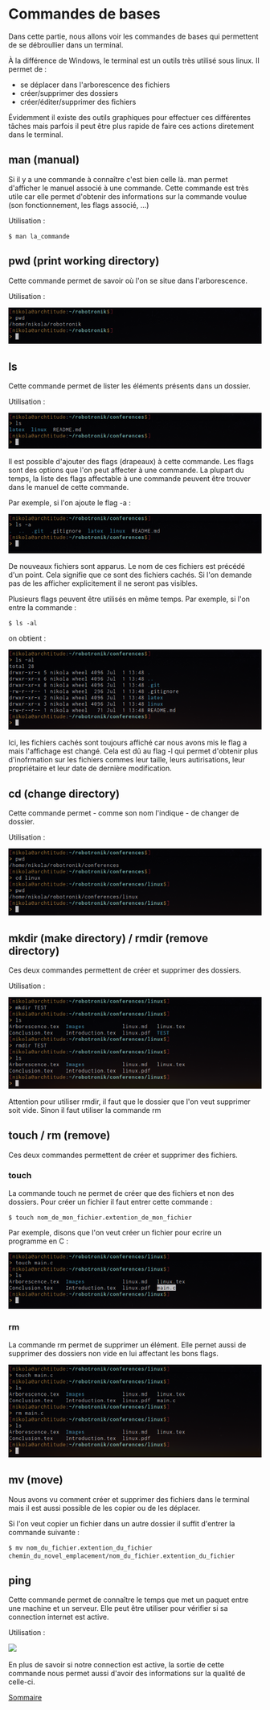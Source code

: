 # Commandes de bases

Dans cette partie, nous allons voir les commandes de bases qui permettent de se débroullier dans un terminal.

À la différence de Windows, le terminal est un outils très utilisé sous linux. Il permet de :
* se déplacer dans l'arborescence des fichiers
* créer/supprimer des dossiers
*  créer/éditer/supprimer des fichiers

Évidemment il existe des outils graphiques pour effectuer ces différentes tâches mais parfois il peut être plus rapide de faire ces actions diretement dans le terminal.

## man (manual)
Si il y a une commande à connaître c'est bien celle là. man permet d'afficher le manuel associé à une commande.
Cette commande est très utile car elle permet d'obtenir des informations sur la commande voulue (son fonctionnement, les flags associé, …)

Utilisation :
```
$ man la_commande
```

## pwd (print working directory)
Cette commande permet de savoir où l'on se situe dans l'arborescence.

Utilisation :

![](../Images/pwd.png)

## ls
Cette commande permet de lister les éléments présents dans un dossier.

Utilisation :

![](../Images/ls.png)

Il est possible d'ajouter des flags (drapeaux) à cette commande. Les flags sont des options que l'on peut affecter à une commande. La plupart du temps, la liste des flags affectable à une commande peuvent être trouver dans le manuel de cette commande.

Par exemple, si l'on ajoute le flag -a :

![](../Images/ls-a.png)

De nouveaux fichiers sont apparus. Le nom de ces fichiers est précédé d'un point. Cela signifie que ce sont des fichiers cachés. Si l'on demande pas de les afficher explicitement il ne seront pas visibles.

Plusieurs flags peuvent être utilisés en même temps. Par exemple, si l'on entre la commande :
```
$ ls -al
```

on obtient :

![](../Images/ls-al.png)

Ici, les fichiers cachés sont toujours affiché car nous avons mis le flag a mais l'affichage est changé. Cela est dû au flag -l qui permet d'obtenir plus d'inofrmation sur les fichiers commes leur taille, leurs autirisations, leur propriétaire et leur date de dernière modification.

## cd (change directory)

Cette commande permet - comme son nom l'indique - de changer de dossier.

Utilisation :

![](../Images/cd.png)

## mkdir (make directory) / rmdir (remove directory)
Ces deux commandes permettent de créer et supprimer des dossiers.

Utilisation :

![](../Images/dir.png)

Attention pour utiliser rmdir, il faut que le dossier que l'on veut supprimer soit vide. Sinon il faut utiliser la commande rm

## touch / rm (remove)
Ces deux commandes permettent de créer et supprimer des fichiers.

### touch
La commande touch ne permet de créer que des fichiers et non des dossiers. Pour créer un fichier il faut entrer cette commande :

```
$ touch nom_de_mon_fichier.extention_de_mon_fichier
```

Par exemple, disons que l'on veut créer un fichier pour ecrire un programme en C :

![](../Images/touch.png)

### rm
La commande rm permet de supprimer un élément. Elle pernet aussi de supprimer des dossiers non vide en lui affectant les bons flags.

![](../Images/rm.png)

## mv (move)
Nous avons vu comment créer et supprimer des fichiers dans le terminal mais il est aussi possible de les copier ou de les déplacer.

Si l'on veut copier un fichier dans un autre dossier il suffit d'entrer la commande suivante :

```
$ mv nom_du_fichier.extention_du_fichier chemin_du_novel_emplacement/nom_du_fichier.extention_du_fichier
```

## ping
Cette commande permet de connaître le temps que met un paquet entre une machine et un serveur. Elle peut être utiliser pour vérifier si sa connection internet est active.

Utilisation :

![](../Images/ping.png)

En plus de savoir si notre connection est active, la sortie de cette commande nous permet aussi d'avoir des informations sur la qualité de celle-ci.

[Sommaire](../README.md)
